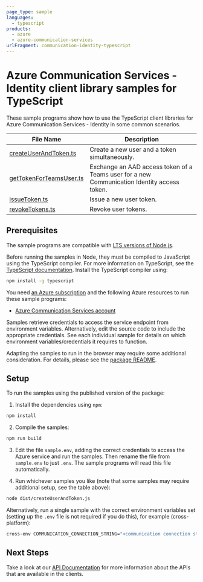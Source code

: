 ```yaml
---
page_type: sample
languages:
  - typescript
products:
  - azure
  - azure-communication-services
urlFragment: communication-identity-typescript
---
```


# Azure Communication Services - Identity client library samples for TypeScript

These sample programs show how to use the TypeScript client libraries for Azure Communication Services - Identity in some common scenarios.

| **File Name**                                   | **Description**                                                                             |
| ----------------------------------------------- | ------------------------------------------------------------------------------------------- |
| [createUserAndToken.ts][createuserandtoken]     | Create a new user and a token simultaneously.                                               |
| [getTokenForTeamsUser.ts][gettokenforteamsuser] | Exchange an AAD access token of a Teams user for a new Communication Identity access token. |
| [issueToken.ts][issuetoken]                     | Issue a new user token.                                                                     |
| [revokeTokens.ts][revoketokens]                 | Revoke user tokens.                                                                         |

## Prerequisites

The sample programs are compatible with [LTS versions of Node.js](https://github.com/nodejs/release#release-schedule).

Before running the samples in Node, they must be compiled to JavaScript using the TypeScript compiler. For more information on TypeScript, see the [TypeScript documentation][typescript]. Install the TypeScript compiler using:

```bash
npm install -g typescript
```

You need [an Azure subscription][freesub] and the following Azure resources to run these sample programs:

- [Azure Communication Services account][createinstance_azurecommunicationservicesaccount]

Samples retrieve credentials to access the service endpoint from environment variables. Alternatively, edit the source code to include the appropriate credentials. See each individual sample for details on which environment variables/credentials it requires to function.

Adapting the samples to run in the browser may require some additional consideration. For details, please see the [package README][package].

## Setup

To run the samples using the published version of the package:

1. Install the dependencies using `npm`:

```bash
npm install
```

2. Compile the samples:

```bash
npm run build
```

3. Edit the file `sample.env`, adding the correct credentials to access the Azure service and run the samples. Then rename the file from `sample.env` to just `.env`. The sample programs will read this file automatically.

4. Run whichever samples you like (note that some samples may require additional setup, see the table above):

```bash
node dist/createUserAndToken.js
```

Alternatively, run a single sample with the correct environment variables set (setting up the `.env` file is not required if you do this), for example (cross-platform):

```bash
cross-env COMMUNICATION_CONNECTION_STRING="<communication connection string>" node dist/createUserAndToken.js
```

## Next Steps

Take a look at our [API Documentation][apiref] for more information about the APIs that are available in the clients.

[createuserandtoken]: https://github.com/Azure/azure-sdk-for-js/blob/main/sdk/communication/communication-identity/samples/v1/typescript/src/createUserAndToken.ts
[gettokenforteamsuser]: https://github.com/Azure/azure-sdk-for-js/blob/main/sdk/communication/communication-identity/samples/v1/typescript/src/getTokenForTeamsUser.ts
[issuetoken]: https://github.com/Azure/azure-sdk-for-js/blob/main/sdk/communication/communication-identity/samples/v1/typescript/src/issueToken.ts
[revoketokens]: https://github.com/Azure/azure-sdk-for-js/blob/main/sdk/communication/communication-identity/samples/v1/typescript/src/revokeTokens.ts
[apiref]: https://learn.microsoft.com/javascript/api/@azure/communication-identity
[freesub]: https://azure.microsoft.com/free/
[createinstance_azurecommunicationservicesaccount]: https://learn.microsoft.com/azure/communication-services/quickstarts/create-communication-resource
[package]: https://github.com/Azure/azure-sdk-for-js/tree/main/sdk/communication/communication-identity/README.md
[typescript]: https://www.typescriptlang.org/docs/home.html
